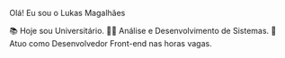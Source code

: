 Olá! Eu sou o Lukas Magalhães

📚 Hoje sou Universitário.
👩‍💻 Análise e Desenvolvimento de Sistemas.
🔰 Atuo como Desenvolvedor Front-end nas horas vagas.
